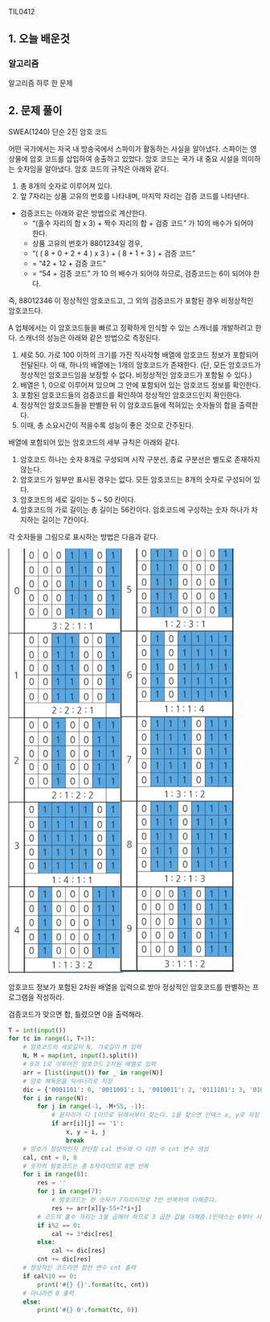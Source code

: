 TIL0412

## 1. 오늘 배운것

### 알고리즘



알고리즘 하루 한 문제

## 2. 문제 풀이

SWEA(1240) 단순 2진 암호 코드

어떤 국가에서는 자국 내 방송국에서 스파이가 활동하는 사실을 알아냈다. 스파이는 영상물에 암호 코드를 삽입하여 송출하고 있었다. 암호 코드는 국가 내 중요 시설을 의미하는 숫자임을 알아냈다. 암호 코드의 규칙은 아래와 같다.
 

1. 총 8개의 숫자로 이루어져 있다. 
2. 앞 7자리는 상품 고유의 번호를 나타내며, 마지막 자리는 검증 코드를 나타낸다.

- 검증코드는 아래와 같은 방법으로 계산한다.
  - “(홀수 자리의 합 x 3) + 짝수 자리의 합 + 검증 코드” 가 10의 배수가 되어야 한다.
  - 상품 고유의 번호가 8801234일 경우,
  - “( ( 8 + 0 + 2 + 4 ) x 3 ) + ( 8 + 1 + 3 ) + 검증 코드”
  - = “42 + 12 + 검증 코드”
  - = “54 + 검증 코드” 가 10 의 배수가 되어야 하므로, 검증코드는 6이 되어야 한다.

즉, 88012346 이 정상적인 암호코드고, 그 외의 검증코드가 포함된 경우 비정상적인 암호코드다.

A 업체에서는 이 암호코드들을 빠르고 정확하게 인식할 수 있는 스캐너를 개발하려고 한다. 스캐너의 성능은 아래와 같은 방법으로 측정된다.
 

1. 세로 50. 가로 100 이하의 크기를 가진 직사각형 배열에 암호코드 정보가 포함되어 전달된다. 이 때, 하나의 배열에는 1개의 암호코드가 존재한다. (단, 모든 암호코드가 정상적인 암호코드임을 보장할 수 없다. 비정상적인 암호코드가 포함될 수 있다.)
2. 배열은 1, 0으로 이루어져 있으며 그 안에 포함되어 있는 암호코드 정보를 확인한다.
3. 포함된 암호코드들의 검증코드를 확인하여 정상적인 암호코드인지 확인한다.
4. 정상적인 암호코드들을 판별한 뒤 이 암호코드들에 적혀있는 숫자들의 합을 출력한다.
5. 이때, 총 소요시간이 적을수록 성능이 좋은 것으로 간주된다.



배열에 포함되어 있는 암호코드의 세부 규칙은 아래와 같다.
 

1. 암호코드 하나는 숫자 8개로 구성되며 시작 구분선, 종료 구분선은 별도로 존재하지 않는다.
2. 암호코드가 일부만 표시된 경우는 없다. 모든 암호코드는 8개의 숫자로 구성되어 있다.
3. 암호코드의 세로 길이는 5 ~ 50 칸이다.
4. 암호코드의 가로 길이는 총 길이는 56칸이다. 암호코드에 구성하는 숫자 하나가 차지하는 길이는 7칸이다.

각 숫자들을 그림으로 표시하는 방법은 다음과 같다.

![image-20210412192257496](TIL0412.assets/image-20210412192257496.png)

암호코드 정보가 포함된 2차원 배열을 입력으로 받아 정상적인 암호코드를 판별하는 프로그램을 작성하라.

검증코드가 맞으면 합, 틀렸으면 0을 출력해라.

``````python
T = int(input())
for tc in range(1, T+1):
    # 암호코드의 세로길이 N, 가로길이 M 입력
    N, M = map(int, input().split())
    # 0과 1로 이루어진 암호코드 2차원 배열로 입력
    arr = [list(input()) for _ in range(N)]
    # 암호 해독문을 딕셔너리로 저장
    dic = {'0001101': 0, '0011001': 1, '0010011': 2, '0111101': 3, '0100011': 4, '0110001': 5, '0101111': 6, '0111011': 7, '0110111': 8, '0001011': 9}
    for i in range(N):
        for j in range(-1, -M+55, -1):
            # 끝자리가 다 1이므로 뒤에서부터 찾는다. 1을 찾으면 인덱스 x, y로 저장 후 종료
            if arr[i][j] == '1':
                x, y = i, j
                break
    # 암호가 정상적인지 판단할 cal 변수와 다 더한 수 cnt 변수 생성
    cal, cnt = 0, 0
    # 숫자의 암호코드는 총 8자리이므로 8번 반복
    for i in range(8):
        res = ''
        for j in range(7):
            # 암호코드는 한 숫자가 7자리이므로 7번 반복하여 더해준다.
            res += arr[x][y-55+7*i+j]
        # 코드의 홀수 자리는 3을 곱해야 하므로 3 곱한 값을 더해줌.(인덱스는 0부터 시작이라 짝수)
        if i%2 == 0:
            cal += 3*dic[res]
        else:
            cal += dic[res]
        cnt += dic[res]
    # 정상적인 코드라면 합한 변수 cnt 출력
    if cal%10 == 0:
        print('#{} {}'.format(tc, cnt))
    # 아니라면 0 출력
    else:
        print('#{} 0'.format(tc, 0))
``````
